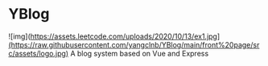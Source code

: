 # YBlog
![img](https://assets.leetcode.com/uploads/2020/10/13/ex1.jpg](https://raw.githubusercontent.com/yangclnb/YBlog/main/front%20page/src/assets/logo.jpg)
A blog system based on Vue and Express
